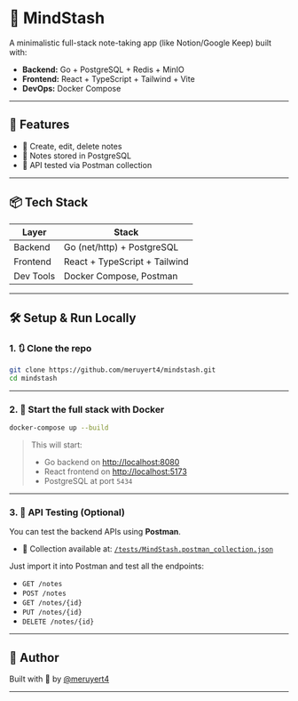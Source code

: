 # 🧠 MindStash

A minimalistic full-stack note-taking app (like Notion/Google Keep) built with:

- **Backend:** Go + PostgreSQL + Redis + MinIO
- **Frontend:** React + TypeScript + Tailwind + Vite
- **DevOps:** Docker Compose
---

## 🚀 Features

- 📝 Create, edit, delete notes
- 📂 Notes stored in PostgreSQL
- 🧪 API tested via Postman collection

---

## 📦 Tech Stack

| Layer      | Stack                          |
|------------|--------------------------------|
| Backend    | Go (net/http) + PostgreSQL     |
| Frontend   | React + TypeScript + Tailwind  |
| Dev Tools  | Docker Compose, Postman        |

---

## 🛠️ Setup & Run Locally

### 1. 🔃 Clone the repo

```bash
git clone https://github.com/meruyert4/mindstash.git
cd mindstash
````

---

### 2. 🐳 Start the full stack with Docker

```bash
docker-compose up --build
```

> This will start:
>
> * Go backend on [http://localhost:8080](http://localhost:8080)
> * React frontend on [http://localhost:5173](http://localhost:5173)
> * PostgreSQL at port `5434`

---

### 3. 🧪 API Testing (Optional)

You can test the backend APIs using **Postman**.

* 💼 Collection available at:
  [`/tests/MindStash.postman_collection.json`](./tests/MindStash.postman_collection.json)

Just import it into Postman and test all the endpoints:

* `GET /notes`
* `POST /notes`
* `GET /notes/{id}`
* `PUT /notes/{id}`
* `DELETE /notes/{id}`

---

## 🧍 Author

Built with 💜 by [@meruyert4](https://github.com/meruyert4)

---